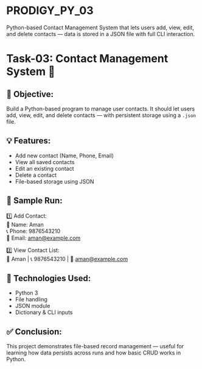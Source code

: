 # PRODIGY_PY_03
Python-based Contact Management System that lets users add, view, edit, and delete contacts — data is stored in a JSON file with full CLI interaction.
# Task-03: Contact Management System 📒

## 🎯 Objective:
Build a Python-based program to manage user contacts. It should let users add, view, edit, and delete contacts — with persistent storage using a `.json` file.

## 💡 Features:
- Add new contact (Name, Phone, Email)
- View all saved contacts
- Edit an existing contact
- Delete a contact
- File-based storage using JSON

## 🧪 Sample Run:
1️⃣ Add Contact:  
👤 Name: Aman  
📞 Phone: 9876543210  
📧 Email: aman@example.com

2️⃣ View Contact List:  
👤 Aman | 📞 9876543210 | 📧 aman@example.com

## 🧰 Technologies Used:
- Python 3  
- File handling  
- JSON module  
- Dictionary & CLI inputs

## ✅ Conclusion:
This project demonstrates file-based record management — useful for learning how data persists across runs and how basic CRUD works in Python.
